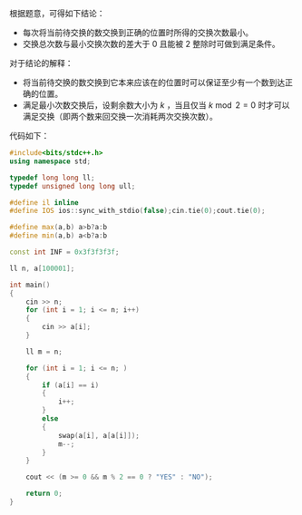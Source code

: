 根据题意，可得如下结论：

- 每次将当前待交换的数交换到正确的位置时所得的交换次数最小。
- 交换总次数与最小交换次数的差大于 $0$ 且能被 $2$ 整除时可做到满足条件。

对于结论的解释：

- 将当前待交换的数交换到它本来应该在的位置时可以保证至少有一个数到达正确的位置。
- 满足最小次数交换后，设剩余数大小为 $k$ ，当且仅当 $k \bmod 2 = 0$ 时才可以满足交换（即两个数来回交换一次消耗两次交换次数）。

代码如下：

``` cpp
#include<bits/stdc++.h>
using namespace std;

typedef long long ll;
typedef unsigned long long ull;

#define il inline
#define IOS ios::sync_with_stdio(false);cin.tie(0);cout.tie(0);

#define max(a,b) a>b?a:b
#define min(a,b) a<b?a:b

const int INF = 0x3f3f3f3f;

ll n, a[100001];

int main()
{
    cin >> n;
    for (int i = 1; i <= n; i++)
    {
        cin >> a[i];
    }

    ll m = n;

    for (int i = 1; i <= n; )
    {
        if (a[i] == i)
        {
            i++;
        }
        else
        {
            swap(a[i], a[a[i]]);
            m--;
        }
    }

    cout << (m >= 0 && m % 2 == 0 ? "YES" : "NO");

    return 0;
}
```
